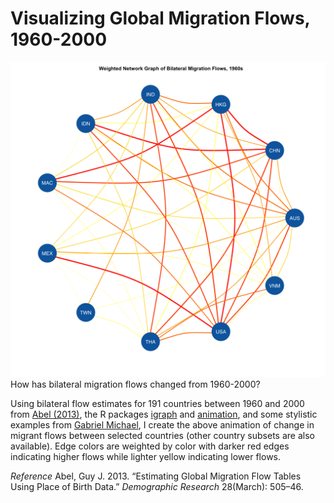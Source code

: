 Visualizing Global Migration Flows, 1960-2000
=============================================

![](/data-raw/bilateral-flows-1960-2000.gif)
How has bilateral migration flows changed from 1960-2000? 

Using bilateral flow estimates for 191 countries between 1960 and 2000 from [Abel (2013)](http://www.demographic-research.org/volumes/vol28/18/), the R packages [igraph](http://igraph.sourceforge.net/) and [animation](http://cran.r-project.org/web/packages/animation/index.html), and some stylistic examples from [Gabriel Michael](http://topromotetheprogress.wordpress.com/2013/11/17/visualizing-negotiating-positions-in-the-tpp-ip-chapter/), I create the above animation of change in migrant flows between selected countries (other country subsets are also available). Edge colors are weighted by color with darker red edges indicating higher flows while lighter yellow indicating lower flows.

*Reference*
Abel, Guy J. 2013. “Estimating Global Migration Flow Tables Using Place of Birth Data.” *Demographic Research* 28(March): 505–46.
